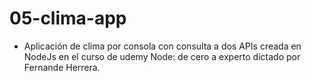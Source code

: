 # 05-clima-app
* Aplicación de clima por consola con consulta a dos APIs creada en NodeJs en el curso de udemy Node: de cero a experto dictado por Fernande Herrera.
